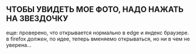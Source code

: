 ## ЧТОБЫ УВИДЕТЬ МОЕ ФОТО, НАДО НАЖАТЬ НА ЗВЕЗДОЧКУ
еще: проверено, что открывается нормально в edge и яндекс браузере. в firefox _должен_, по идее, теперь вменяемо открываться, но ни в чем не уверена...


